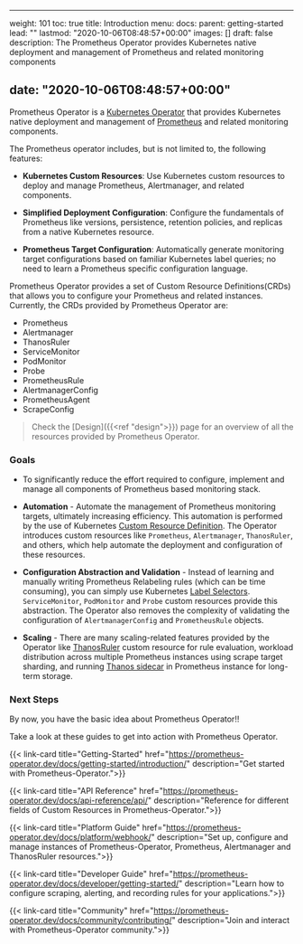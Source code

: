 ---
weight: 101
toc: true
title: Introduction
menu:
    docs:
        parent: getting-started
lead: ""
lastmod: "2020-10-06T08:48:57+00:00"
images: []
draft: false
description: The Prometheus Operator provides Kubernetes native deployment and management of Prometheus and related monitoring components
## date: "2020-10-06T08:48:57+00:00"

Prometheus Operator is a [Kubernetes Operator](https://github.com/cncf/tag-app-delivery/blob/main/operator-wg/whitepaper/Operator-WhitePaper_v1-0.md#foundation) that provides Kubernetes native deployment and management of [Prometheus](https://prometheus.io/) and related monitoring components.

The Prometheus operator includes, but is not limited to, the following features:

- __Kubernetes Custom Resources__: Use Kubernetes custom resources to deploy and manage Prometheus, Alertmanager, and related components.

- __Simplified Deployment Configuration__: Configure the fundamentals of Prometheus like versions, persistence, retention policies, and replicas from a native Kubernetes resource.

- __Prometheus Target Configuration__: Automatically generate monitoring target configurations based on familiar Kubernetes label queries; no need to learn a Prometheus specific configuration language.

Prometheus Operator provides a set of Custom Resource Definitions(CRDs) that allows you to configure your Prometheus and related instances. Currently, the CRDs provided by Prometheus Operator are:

- Prometheus
- Alertmanager
- ThanosRuler
- ServiceMonitor
- PodMonitor
- Probe
- PrometheusRule
- AlertmanagerConfig
- PrometheusAgent
- ScrapeConfig

> Check the [Design]({{<ref "design">}}) page for an overview of all the resources provided by Prometheus Operator.

### Goals

- To significantly reduce the effort required to configure, implement and manage all components of Prometheus based monitoring stack.

- __Automation__ - Automate the management of Prometheus monitoring targets, ultimately increasing efficiency. This automation is performed by the use of Kubernetes [Custom Resource Definition](https://kubernetes.io/docs/tasks/extend-kubernetes/custom-resources/custom-resource-definitions/). The Operator introduces custom resources like `Prometheus`, `Alertmanager`, `ThanosRuler`, and others, which help automate the deployment and configuration of these resources.

- __Configuration Abstraction and Validation__ - Instead of learning and manually writing Prometheus Relabeling rules (which can be time consuming), you can simply use Kubernetes [Label Selectors](https://kubernetes.io/docs/concepts/overview/working-with-objects/labels/#label-selectors). `ServiceMonitor`, `PodMonitor` and `Probe` custom resources provide this abstraction. The Operator also removes the complexity of validating the configuration of `AlertmanagerConfig` and `PrometheusRule` objects.

- __Scaling__ - There are many scaling-related features provided by the Operator like [ThanosRuler](https://prometheus-operator.dev/docs/platform/thanos/#thanos-ruler) custom resource for rule evaluation, workload distribution across multiple Prometheus instances using scrape target sharding, and running [Thanos sidecar](https://thanos.io/v0.4/components/sidecar/) in Prometheus instance for long-term storage.

### Next Steps

By now, you have the basic idea about Prometheus Operator!!

Take a look at these guides to get into action with Prometheus Operator.

<!-- Getting-Started -->

{{<
link-card title="Getting-Started" href="https://prometheus-operator.dev/docs/getting-started/introduction/" description="Get started with Prometheus-Operator.">}}

<!-- API -->

{{<
link-card title="API Reference" href="https://prometheus-operator.dev/docs/api-reference/api/" description="Reference for different fields of Custom Resources in Prometheus-Operator.">}}

<!-- Platform Guide -->

{{<
link-card title="Platform Guide" href="https://prometheus-operator.dev/docs/platform/webhook/" description="Set up, configure and manage instances of Prometheus-Operator, Prometheus, Alertmanager and ThanosRuler resources.">}}

<!-- Developer Guide -->

{{<
link-card title="Developer Guide" href="https://prometheus-operator.dev/docs/developer/getting-started/" description="Learn how to configure scraping, alerting, and recording rules for your applications.">}}

<!-- Community -->

{{<
link-card title="Community" href="https://prometheus-operator.dev/docs/community/contributing/" description="Join and interact with Prometheus-Operator community.">}}
